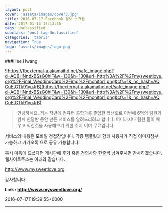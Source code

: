 ```yaml
---
layout: post
cover: 'assets/images/cover3.jpg'
title: 2016-07-17 Facebook 정보 스크랩
date: 2017-01-13 17:13:36
tags: Unclassified
subclass: 'post tag-Unclassified'
categories: 'tabris'
navigation: True
logo: 'assets/images/logo.png'
---
```


###Hee Hwang

![https://fbexternal-a.akamaihd.net/safe_image.php?d=AQBHNndxBSzG0hiF&w=130&h=130&url=http%3A%2F%2Fmysweetlove.org%2FFinal_WeddingCard%2Fimg%2Fmonitor1.png&cfs=1&_nc_hash=AQCuEtGTk91yuJrB](https://fbexternal-a.akamaihd.net/safe_image.php?d=AQBHNndxBSzG0hiF&w=130&h=130&url=http%3A%2F%2Fmysweetlove.org%2FFinal_WeddingCard%2Fimg%2Fmonitor1.png&cfs=1&_nc_hash=AQCuEtGTk91yuJrB)

>안녕하세요, 저는 작년에 컴퓨터 공학과를 졸업한 학생으로 
이번에 6명의 팀원과 함께 한달반 동안 만든 서비스를 알려드리려고 합니다. 
어디까지나 팀원 들이 배우고 익힌것을 사용해보기 위한 취지 이며 무료입니다.

서비스의 내용은 모바일 청첩장입니다. 각종 템플릿과 함께 사용자가 직접 이미지첨부 가능하고 카카오톡 으로 공유 가능합니다.

혹시 마음에 드셨다면 게시판에 후기 혹은 건의사항 한줄씩 남겨주시면 감사하겠습니다. 웹사이트주소는 아래와 같습니다.

http://www.mysweetlove.org

감사합니다.

**Link : <http://www.mysweetlove.org/>**

2016-07-17T19:39:55+0000

---

